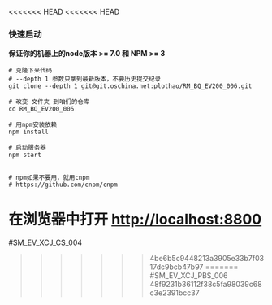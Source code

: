 <<<<<<< HEAD
<<<<<<< HEAD

### 快速启动
**保证你的机器上的node版本 >= 7.0 和 NPM >= 3**

```使用
# 克隆下来代码
# --depth 1 参数只拿到最新版本，不要历史提交纪录
git clone --depth 1 git@git.oschina.net:plothao/RM_BQ_EV200_006.git

# 改变 文件夹 到咱们的仓库
cd RM_BQ_EV200_006

# 用npm安装依赖
npm install

# 启动服务器
npm start


# npm如果不要用，就用cnpm
# https://github.com/cnpm/cnpm
```
在浏览器中打开 [http://localhost:8800](http://localhost:8800)
=======
#SM_EV_XCJ_CS_004
>>>>>>> 4be6b5c9448213a3905e33b7f0317dc9bcb47b97
=======
#SM_EV_XCJ_PBS_006
>>>>>>> 48f9231b36112f38c5fa98039c68c3e2391bcc37
